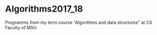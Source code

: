 # Algorithms2017_18
Programms from my term course "Algorithms and data structures" at CS Faculty of MSU
